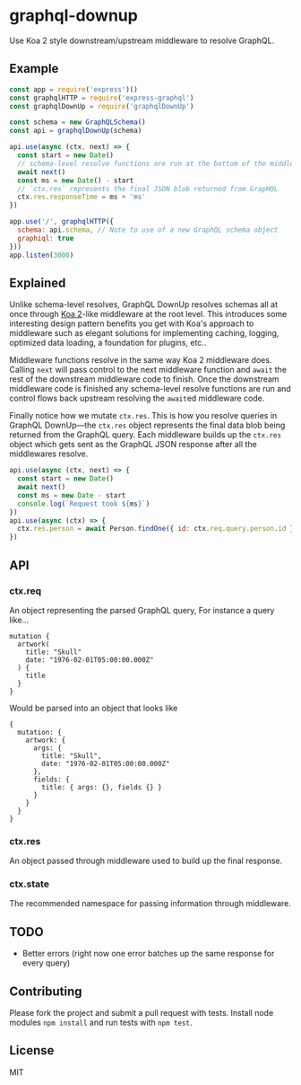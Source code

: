 # graphql-downup

Use Koa 2 style downstream/upstream middleware to resolve GraphQL.


## Example

````javascript
const app = require('express')()
const graphqlHTTP = require('express-graphql')
const graphqlDownUp = require('graphqlDownUp')

const schema = new GraphQLSchema()
const api = graphqlDownUp(schema)

api.use(async (ctx, next) => {
  const start = new Date()
  // schema-level resolve functions are run at the bottom of the middleware stack
  await next()
  const ms = new Date() - start
  // `ctx.res` represents the final JSON blob returned from GrapHQL
  ctx.res.responseTime = ms + 'ms'
})

app.use('/', graphqlHTTP({
  schema: api.schema, // Note to use of a new GraphQL schema object
  graphiql: true
}))
app.listen(3000)
````

## Explained

Unlike schema-level resolves, GraphQL DownUp resolves schemas all at once through [Koa 2](https://github.com/koajs/koa)-like middleware at the root level. This introduces some interesting design pattern benefits you get with Koa's approach to middleware such as elegant solutions for implementing caching, logging, optimized data loading, a foundation for plugins, etc..

Middleware functions resolve in the same way Koa 2 middleware does. Calling `next` will pass control to the next middleware function and `await` the rest of the downstream middleware code to finish. Once the downstream middleware code is finished any schema-level resolve functions are run and control flows back upstream resolving the `await`ed middleware code.

Finally notice how we mutate `ctx.res`. This is how you resolve queries in GraphQL DownUp—the `ctx.res` object represents the final data blob being returned from the GraphQL query. Each middleware builds up the `ctx.res` object which gets sent as the GraphQL JSON response after all the middlewares resolve.

````javascript
api.use(async (ctx, next) => {
  const start = new Date()
  await next()
  const ms = new Date - start
  console.log(`Request took ${ms}`)
})
api.use(async (ctx) => {
  ctx.res.person = await Person.findOne({ id: ctx.req.query.person.id })
})
````

## API

### ctx.req

An object representing the parsed GraphQL query, For instance a query like...

```
mutation {
  artwork(
    title: "Skull"
    date: "1976-02-01T05:00:00.000Z"
  ) {
    title
  }
}
```

Would be parsed into an object that looks like

```
{
  mutation: {
    artwork: {
      args: {
        title: "Skull",
        date: "1976-02-01T05:00:00.000Z"
      },
      fields: {
        title: { args: {}, fields {} }
      }
    }
  }
}
```

### ctx.res

An object passed through middleware used to build up the final response.

### ctx.state

The recommended namespace for passing information through middleware.

## TODO

* Better errors (right now one error batches up the same response for every query)

## Contributing

Please fork the project and submit a pull request with tests. Install node modules `npm install` and run tests with `npm test`.

## License

MIT

